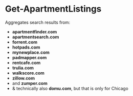 # Get-ApartmentListings  
Aggregates search results from:
  - **apartmentfinder.com**
  - **apartmentsearch.com**
  - **forrent.com**
  - **hotpads.com**
  - **mynewplace.com**
  - **padmapper.com**
  - **rentcafe.com**
  - **trulia.com**
  - **walkscore.com**
  - **zillow.com**
  - and **zumper.com**
  - &amp; technically also **domu.com**, but that is only for Chicago
